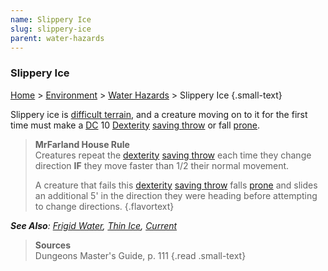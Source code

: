 ```yaml
---
name: Slippery Ice
slug: slippery-ice
parent: water-hazards
---
```

### Slippery Ice
[Home](dm-operations-center) > [Environment](environment-menu) > [Water Hazards](water-hazards) > Slippery Ice {.small-text}

Slippery ice is [difficult terrain](difficult-terrain), and a creature moving on to it for the first time must make a [DC](difficulty-class) 10 [Dexterity](dexterity) [saving throw](saving-throws) or fall [prone](prone).

> **MrFarland House Rule**<br/>
> Creatures repeat the [dexterity](dexterity) [saving throw](saving-throws) each time they change direction **IF** they move faster than 1/2 their normal movement.
>
> A creature that fails this [dexterity](dexterity) [saving throw](saving-throws) falls [prone](prone) and slides an additional 5' in the direction they were heading before attempting to change directions. 
{.flavortext}

***See Also**: [Frigid Water](frigid-water), [Thin Ice](thin-ice), [Current](current)*

> **Sources** <br/>
> Dungeons Master's Guide, p. 111
{.read .small-text}
